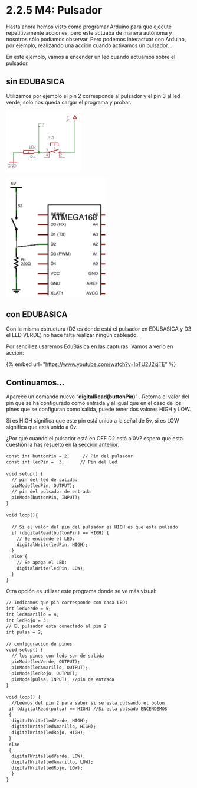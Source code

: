 # 2.2.5 M4: Pulsador

Hasta ahora hemos visto como programar Arduino para que ejecute repetitivamente acciones, pero este actuaba de manera autónoma y nosotros sólo podíamos observar. Pero podemos interactuar con Arduino, por ejemplo, realizando una acción cuando activamos un pulsador. .

En este ejemplo, vamos a encender un led cuando actuamos sobre el pulsador.

## sin EDUBASICA

Utilizamos por ejemplo el pin 2 corresponde al pulsador y el pin 3 al led verde, solo nos queda cargar el programa y probar.

![Esquema del pulsador en EDUBASICA](../../.gitbook/assets/m2img1.png)

![Esquema el&#xE9;ctrico del pulsador conectado al micro del Arduino](../../.gitbook/assets/m2img2.2.png)

## con EDUBASICA

Con la misma estructura \(D2 es donde está el pulsador en EDUBASICA y D3 el LED VERDE\) no hace falta realizar ningún cableado.

Por sencillez usaremos EduBásica en las capturas. Vamos a verlo en acción:

{% embed url="https://www.youtube.com/watch?v=lpTU2J2xjTE" %}

## Continuamos...

Aparece un comando nuevo “**digitalRead\(buttonPin\)**” . Retorna el valor del pin que se ha configurado como entrada y al igual que en el caso de los pines que se configuran como salida, puede tener dos valores HIGH y LOW.

Si es HIGH significa que este pin está unido a la señal de 5v, si es LOW significa que está unido a 0v.

¿Por qué cuando el pulsador está en OFF D2 está a 0V? espero que esta cuestión la has resuelto [en la sección anterior.](https://github.com/deleyva/programa-arduino-mediante-codigo/tree/a407da71017a2f6edc4a9de5f70319276906de88/resistencias_pullup_y_pulldown.html)

```text
const int buttonPin = 2;     // Pin del pulsador
const int ledPin =  3;      // Pin del Led

void setup() {
  // pin del led de salida:
  pinMode(ledPin, OUTPUT);      
  // pin del pulsador de entrada
  pinMode(buttonPin, INPUT);     
}

void loop(){

  // Si el valor del pin del pulsador es HIGH es que esta pulsado
  if (digitalRead(buttonPin) == HIGH) {     
    // Se enciende el LED:    
    digitalWrite(ledPin, HIGH);  
  } 
  else {
    // Se apaga el LED:
    digitalWrite(ledPin, LOW); 
  }
}
```

Otra opción es utilizar este programa donde se ve más visual:

```text
// Indicamos que pin corresponde con cada LED:
int ledVerde = 5;
int ledAmarillo = 4;
int ledRojo = 3;
// El pulsador esta conectado al pin 2
int pulsa = 2;

// configuracion de pines
void setup() {                
  // los pines con leds son de salida
  pinMode(ledVerde, OUTPUT);     
  pinMode(ledAmarillo, OUTPUT);     
  pinMode(ledRojo, OUTPUT);  
  pinMode(pulsa, INPUT); //pin de entrada   
}

void loop() {
  //Leemos del pin 2 para saber si se esta pulsando el boton
 if (digitalRead(pulsa) == HIGH) //Si esta pulsado ENCENDEMOS
 {
  digitalWrite(ledVerde, HIGH);   
  digitalWrite(ledAmarillo, HIGH);   
  digitalWrite(ledRojo, HIGH);  
 }
 else
 {
  digitalWrite(ledVerde, LOW);    
  digitalWrite(ledAmarillo, LOW);   
  digitalWrite(ledRojo, LOW);  
  }
}
```


